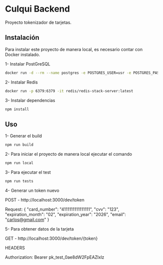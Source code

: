 # Culqui Backend

Proyecto tokenizador de tarjetas.

## Instalación

Para instalar este proyecto de manera local, es necesario contar con Docker instalado.

1- Instalar PostGreSQL

```bash
docker run -d --rm --name postgres -e POSTGRES_USER=usr -e POSTGRES_PASSWORD=123 -e POSTGRES_DB=db -p 5432:5432 postgres
```

2- Instalar Redis

```bash
docker run -p 6379:6379 -it redis/redis-stack-server:latest
```

3- Instalar dependencias

```bash
npm install
```

## Uso

1- Generar el build

```bash
npm run build
```

2- Para iniciar el proyecto de manera local ejecutar el comando
```bash
npm run local
```

3- Para ejecutar el test
```bash
npm run tests
```

4- Generar un token nuevo

POST - http://localhost:3000/dev/token

Request:
{
"card_number": "4111111111111111",
"cvv": "123",
"expiration_month": "02",
"expiration_year": "2026",
"email": "carlos@gmail.com"
}

5- Para obtener datos de la tarjeta

GET - http://localhost:3000/dev/token/{token}

HEADERS

Authorization: Bearer pk_test_0ae8dW2FpEAZlxlz